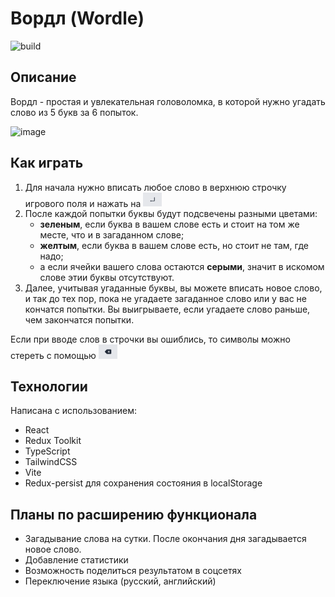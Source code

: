# Вордл (Wordle)

![build](https://github.com/anvass/wordle/actions/workflows/build.yml/badge.svg)


## Описание
Вордл - простая и увлекательная головоломка, в которой нужно угадать слово из 5 букв за 6 попыток.

![image](./docs/assets/video.gif)


## Как играть
1) Для начала нужно вписать любое слово в верхнюю строчку игрового поля и нажать на <img src="./docs/assets/enter.png" alt="Ввод" width="30"/>
2) После каждой попытки буквы будут подсвечены разными цветами:
    - **зеленым**, если буква в вашем слове есть и стоит на том же месте, что и в загаданном слове;
    - **желтым**, если буква в вашем слове есть, но стоит не там, где надо;
    - а если ячейки вашего слова остаются **серыми**, значит в искомом слове этии буквы отсутствуют.
3) Далее, учитывая угаданные буквы, вы можете вписать новое слово, и так до тех пор, пока не угадаете загаданное слово или у вас не кончатся попытки.
Вы выигрываете, если угадаете слово раньше, чем закончатся попытки.

Если при вводе слов в строчки вы ошиблись, то символы можно стереть с помощью <img src="./docs/assets/del.png" alt="Удалить" width="30"/>


## Технологии
Написана с использованием:
- React
- Redux Toolkit
- TypeScript
- TailwindCSS
- Vite
- Redux-persist для сохранения состояния в localStorage


## Планы по расширению функционала
- Загадывание слова на сутки. После окончания дня загадывается новое слово.
- Добавление статистики
- Возможность поделиться результатом в соцсетях
- Переключение языка (русский, английский)



